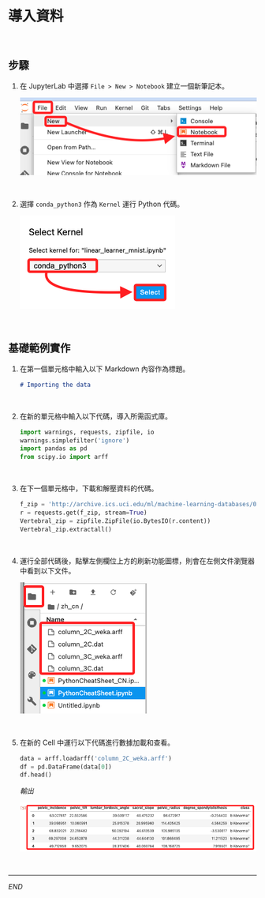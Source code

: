 # 導入資料

<br>

## 步驟

1. 在 JupyterLab 中選擇 `File > New > Notebook` 建立一個新筆記本。

    ![](images/img_22.png)

<br>

2. 選擇 `conda_python3` 作為 `Kernel` 運行 Python 代碼。

    ![](images/img_18.png)

<br>

## 基礎範例實作

1. 在第一個單元格中輸入以下 Markdown 內容作為標題。

    ```markdown
    # Importing the data
    ```

<br>

2. 在新的單元格中輸入以下代碼，導入所需函式庫。

    ```python
    import warnings, requests, zipfile, io
    warnings.simplefilter('ignore')
    import pandas as pd
    from scipy.io import arff
    ```

<br>

3. 在下一個單元格中，下載和解壓資料的代碼。

    ```python
    f_zip = 'http://archive.ics.uci.edu/ml/machine-learning-databases/00212/vertebral_column_data.zip'
    r = requests.get(f_zip, stream=True)
    Vertebral_zip = zipfile.ZipFile(io.BytesIO(r.content))
    Vertebral_zip.extractall()
    ```

<br>

4. 運行全部代碼後，點擊左側欄位上方的刷新功能圖標，則會在左側文件瀏覽器中看到以下文件。

    ![](images/img_23.png)

<br>

5. 在新的 Cell 中運行以下代碼進行數據加載和查看。

    ```python
    data = arff.loadarff('column_2C_weka.arff')
    df = pd.DataFrame(data[0])
    df.head()
    ```

    _輸出_

    ![](images/img_24.png)

<br>

___

_END_